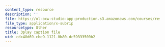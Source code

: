 ```yaml
---
content_type: resource
description: ''
file: https://ol-ocw-studio-app-production.s3.amazonaws.com/courses/res-6-012-introduction-to-probability-spring-2018/cdc48d69cbe911210b80dc59333500b2_ugzs7dgQ-JE.srt
file_type: application/x-subrip
resourcetype: Other
title: 3play caption file
uid: cdc48d69-cbe9-1121-0b80-dc59333500b2
---
```

